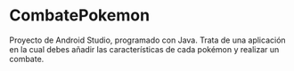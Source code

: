 # CombatePokemon
Proyecto de Android Studio, programado con Java. 
Trata de una aplicación en la cual debes añadir las características de cada pokémon y realizar un combate.

